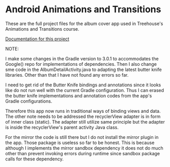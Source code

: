 # Android Animations and Transitions
These are the full project files for the album cover app used in Treehouse's Animations and Transitions course.

[Documentation for this project](https://docs.google.com/document/d/16d5h4MTKKhYKzeFlnYeTuba7MuR7mOipVhwBgLFxi-0/edit?usp=sharing)

NOTE:

I make some changes in the Gradle version to 3.0.1 to accommodates the Google() repo for implementations of dependencies. 
Then I also change sme code in the AlbumDetailActivity.java to adapting the latest butter knife libraries. Other than 
that I have not found any errors so far.

I need to get rid of the Butter Knife bindings and annotations since it looks like do not run well with the current 
Gradle configuration. Thus I can erased the butter knife implementations and annotation codes from the app's Gradle
configurations.

Therefore this app now runs in traditional ways of binding views and data. The other note needs to be addressed the 
recyclerView adapter is in form of inner class (static). The adapter still utilize same principle but the adapter is 
inside the recyclerView's parent activity Java class.

For the mirror the code is still there but I do not install the mirror plugin in the app. Those package is useless so far
to be honest. This is because although I implements the mirror sandbox dependency it does not do much other than prevent
invoking errors during runtime since sandbox package calls for these dependency.
